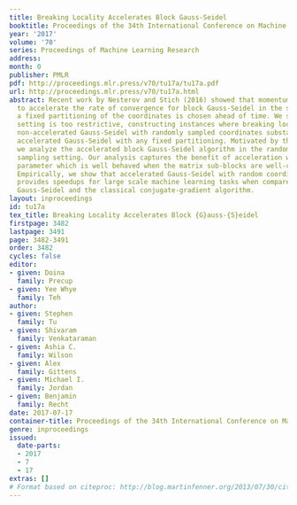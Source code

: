 ```yaml
---
title: Breaking Locality Accelerates Block Gauss-Seidel
booktitle: Proceedings of the 34th International Conference on Machine Learning
year: '2017'
volume: '70'
series: Proceedings of Machine Learning Research
address: 
month: 0
publisher: PMLR
pdf: http://proceedings.mlr.press/v70/tu17a/tu17a.pdf
url: http://proceedings.mlr.press/v70/tu17a.html
abstract: Recent work by Nesterov and Stich (2016) showed that momentum can be used
  to accelerate the rate of convergence for block Gauss-Seidel in the setting where
  a fixed partitioning of the coordinates is chosen ahead of time. We show that this
  setting is too restrictive, constructing instances where breaking locality by running
  non-accelerated Gauss-Seidel with randomly sampled coordinates substantially outperforms
  accelerated Gauss-Seidel with any fixed partitioning. Motivated by this finding,
  we analyze the accelerated block Gauss-Seidel algorithm in the random coordinate
  sampling setting. Our analysis captures the benefit of acceleration with a new data-dependent
  parameter which is well behaved when the matrix sub-blocks are well-conditioned.
  Empirically, we show that accelerated Gauss-Seidel with random coordinate sampling
  provides speedups for large scale machine learning tasks when compared to non-accelerated
  Gauss-Seidel and the classical conjugate-gradient algorithm.
layout: inproceedings
id: tu17a
tex_title: Breaking Locality Accelerates Block {G}auss-{S}eidel
firstpage: 3482
lastpage: 3491
page: 3482-3491
order: 3482
cycles: false
editor:
- given: Doina
  family: Precup
- given: Yee Whye
  family: Teh
author:
- given: Stephen
  family: Tu
- given: Shivaram
  family: Venkataraman
- given: Ashia C.
  family: Wilson
- given: Alex
  family: Gittens
- given: Michael I.
  family: Jordan
- given: Benjamin
  family: Recht
date: 2017-07-17
container-title: Proceedings of the 34th International Conference on Machine Learning
genre: inproceedings
issued:
  date-parts:
  - 2017
  - 7
  - 17
extras: []
# Format based on citeproc: http://blog.martinfenner.org/2013/07/30/citeproc-yaml-for-bibliographies/
---
```

